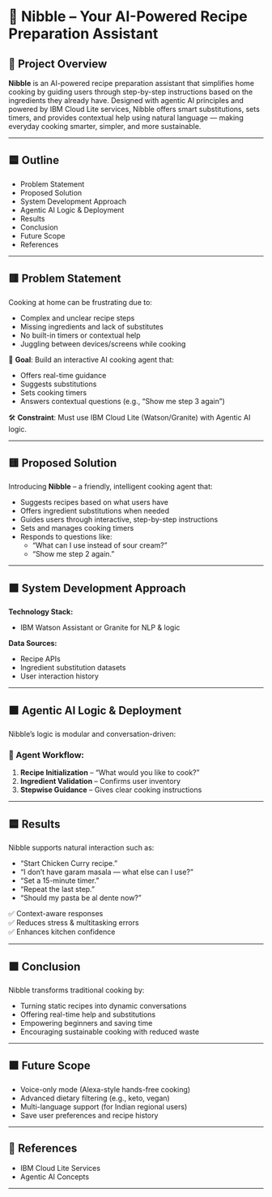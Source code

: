 # 🧠 Nibble – Your AI-Powered Recipe Preparation Assistant

## 📌 Project Overview

**Nibble** is an AI-powered recipe preparation assistant that simplifies home cooking by guiding users through step-by-step instructions based on the ingredients they already have. Designed with agentic AI principles and powered by IBM Cloud Lite services, Nibble offers smart substitutions, sets timers, and provides contextual help using natural language — making everyday cooking smarter, simpler, and more sustainable.

---

## 🟦 Outline

- Problem Statement  
- Proposed Solution  
- System Development Approach  
- Agentic AI Logic & Deployment  
- Results  
- Conclusion  
- Future Scope  
- References  

---

## 🟥 Problem Statement

Cooking at home can be frustrating due to:

- Complex and unclear recipe steps  
- Missing ingredients and lack of substitutes  
- No built-in timers or contextual help  
- Juggling between devices/screens while cooking  

🎯 **Goal**: Build an interactive AI cooking agent that:
- Offers real-time guidance
- Suggests substitutions
- Sets cooking timers
- Answers contextual questions (e.g., “Show me step 3 again”)

🛠️ **Constraint**: Must use IBM Cloud Lite (Watson/Granite) with Agentic AI logic.

---

## 🟨 Proposed Solution

Introducing **Nibble** – a friendly, intelligent cooking agent that:

- Suggests recipes based on what users have
- Offers ingredient substitutions when needed
- Guides users through interactive, step-by-step instructions
- Sets and manages cooking timers
- Responds to questions like:
  - “What can I use instead of sour cream?”
  - “Show me step 2 again.”

---

## 🟩 System Development Approach

**Technology Stack:**
- IBM Watson Assistant or Granite for NLP & logic

**Data Sources:**
- Recipe APIs
- Ingredient substitution datasets
- User interaction history

---

## 🟧 Agentic AI Logic & Deployment

Nibble’s logic is modular and conversation-driven:

### 🧩 Agent Workflow:

1. **Recipe Initialization** – “What would you like to cook?”
2. **Ingredient Validation** – Confirms user inventory
3. **Stepwise Guidance** – Gives clear cooking instructions

---

## 🟦 Results

Nibble supports natural interaction such as:

- “Start Chicken Curry recipe.”  
- “I don’t have garam masala — what else can I use?”  
- “Set a 15-minute timer.”  
- “Repeat the last step.”  
- “Should my pasta be al dente now?”  

✅ Context-aware responses  
✅ Reduces stress & multitasking errors  
✅ Enhances kitchen confidence

---

## 🟪 Conclusion

Nibble transforms traditional cooking by:

- Turning static recipes into dynamic conversations  
- Offering real-time help and substitutions  
- Empowering beginners and saving time  
- Encouraging sustainable cooking with reduced waste

---

## 🟫 Future Scope

- Voice-only mode (Alexa-style hands-free cooking)  
- Advanced dietary filtering (e.g., keto, vegan)  
- Multi-language support (for Indian regional users)  
- Save user preferences and recipe history

---

## 📘 References

- IBM Cloud Lite Services  
- Agentic AI Concepts  

---

